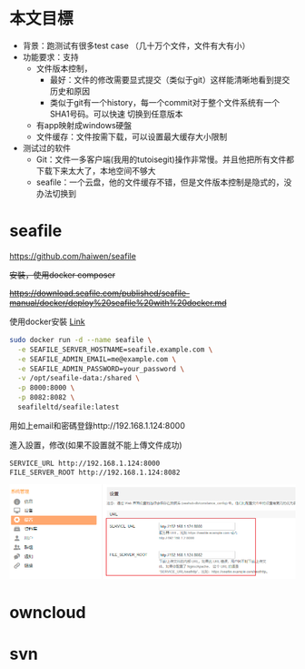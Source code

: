 # 本文目標

- 背景：跑测试有很多test case （几十万个文件，文件有大有小）
- 功能要求：支持
  - 文件版本控制，
    - 最好：文件的修改需要显式提交（类似于git）这样能清晰地看到提交历史和原因
    - 类似于git有一个history，每一个commit对于整个文件系统有一个SHA1号码。可以快速 切换到任意版本
  - 有app映射成windows硬盤
  - 文件缓存：文件按需下载，可以设置最大缓存大小限制
- 测试过的软件
  - Git：文件一多客户端(我用的tutoisegit)操作非常慢。并且他把所有文件都下载下来太大了，本地空间不够大
  - seafile：一个云盘，他的文件缓存不错，但是文件版本控制是隐式的，没办法切换到

# seafile

https://github.com/haiwen/seafile

~~安裝，使用docker composer~~

~~https://download.seafile.com/published/seafile-manual/docker/deploy%20seafile%20with%20docker.md~~

使用docker安裝 [Link](https://cloud.tencent.com/developer/article/1751801)

```bash
sudo docker run -d --name seafile \
  -e SEAFILE_SERVER_HOSTNAME=seafile.example.com \
  -e SEAFILE_ADMIN_EMAIL=me@example.com \
  -e SEAFILE_ADMIN_PASSWORD=your_password \
  -v /opt/seafile-data:/shared \
  -p 8000:8000 \
  -p 8082:8082 \
  seafileltd/seafile:latest 
```

用如上email和密碼登錄http://192.168.1.124:8000

進入設置，修改(如果不設置就不能上傳文件成功)

```
SERVICE_URL http://192.168.1.124:8000
FILE_SERVER_ROOT http://192.168.1.124:8082
```



![image-20220708153451630](2022-07-08-搭建私有雲盤.assets/image-20220708153451630.png)

# owncloud

# svn